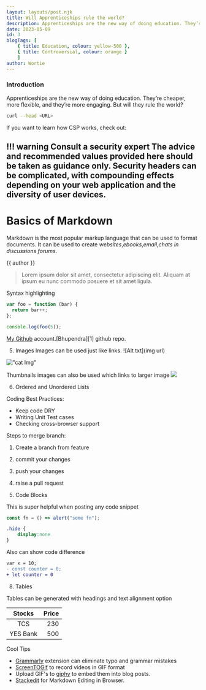 ```yaml
---
layout: layouts/post.njk
title: Will Apprenticeships rule the world?
description: Apprenticeships are the new way of doing education. They’re cheaper, more flexible, and they’re more engaging. But will they rule the world?
date: 2023-05-09
id: 3
blogTags: [
    { title: Education, colour: yellow-500 },
    { title: Controversial, colour: orange }
    ]
author: Wortie
---
```

### Introduction

Apprenticeships are the new way of doing education. They’re cheaper, more flexible, and they’re more engaging. But will they rule the world?

```bash
curl --head <URL>
```


If you want to learn how CSP works, check out:

!!! warning Consult a security expert
The advice and recommended values provided here should be taken as guidance only. Security headers can be complicated, with compounding effects depending on your web application and the diversity of user devices.
---
# Basics of Markdown
Markdown is the most popular markup language that can be used to format documents. It can be used to create *websites*,*ebooks*,*email*,*chats in discussions forums*.

{{ author }}

<blockquote class="border-l-4 border-orange italic my-8 pl-8 md:pl-12"> Lorem ipsum dolor sit amet, consectetur adipiscing elit. Aliquam at ipsum eu nunc commodo posuere et sit amet ligula.</blockquote>

Syntax highlighting

``` js
var foo = function (bar) {
  return bar++;
};

console.log(foo(5));
```

[My Github](https://github.com/bhupendra1011 "all repos") account.[Bhupendra][1] github repo.

5. Images
Images can be used just like links. ![Alt txt](img url)

!["cat Img"](http://placekitten.com/200/200)

Thumbnails images can also be used which links to larger image 
[<img src="http://placekitten.com/20/20">](http://placekitten.com/200/200)

6. Ordered and Unordered Lists

Coding Best Practices:

* Keep code DRY
* Writing Unit Test cases
* Checking cross-browser support

Steps to merge branch:

1. Create a branch from feature
1. commit your changes
1. push your changes
1. raise a pull request

7. Code Blocks

This is super helpful when posting any code snippet


```js
const fn = () => alert("some fn");
```




```css
.hide {
    display:none
}
```


Also can show code difference


```diff
var x = 10;
- const counter = 0;
+ let counter = 0
```



8. Tables 

Tables can be generated with headings and text alignment option

|Stocks|Price|
|:-----:|------:|
|TCS|230|
|YES Bank|500|



Cool Tips 

 * [Grammarly](https://marketplace.visualstudio.com/items?itemName=znck.grammarly) extension can eliminate typo and grammar mistakes
 * [ScreenTOGif](https://www.screentogif.com/) to record videos in GIF format
 * Upload GIF's to [giphy](https://giphy.com/) to embed them into blog posts.
 * [Stackedit](https://stackedit.io/) for Markdown Editing in Browser.



